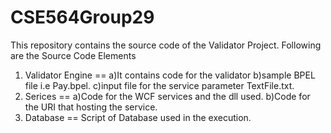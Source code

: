 CSE564Group29
=============

This repository contains the source code of the Validator Project.
Following are the Source Code Elements
1. Validator Engine
==
    a)It contains code for the validator
    b)sample BPEL file i.e Pay.bpel.
    c)input file for the service parameter TextFile.txt.
2. Serices 
==
    a)Code for the WCF services and the dll used.
    b)Code for the URI that hosting the service.
3. Database
==
    Script of Database used in the execution.
